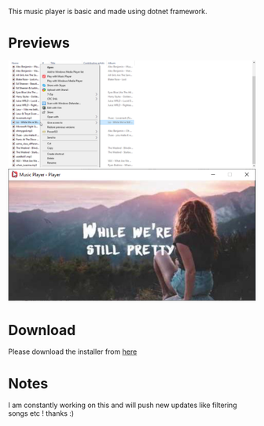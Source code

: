 This music player is basic and made using dotnet framework.
# Previews
![f](https://raw.githubusercontent.com/abh80/abh80/master/explorer_FF75ALlQQU.png)
![i](https://raw.githubusercontent.com/abh80/abh80/master/Music-Player_aYEHn7jmUc.png)

# Download
Please download the installer from [here](https://github.com/abh80/Music-Player/releases/tag/1.0.0)

# Notes
I am constantly working on this and will push new updates like filtering songs etc ! thanks :)
